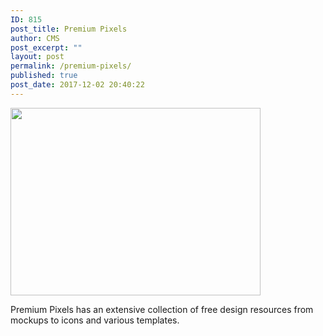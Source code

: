 ```yaml
---
ID: 815
post_title: Premium Pixels
author: CMS
post_excerpt: ""
layout: post
permalink: /premium-pixels/
published: true
post_date: 2017-12-02 20:40:22
---
```

<img class="alignnone size-medium" src="https://cdn.dribbble.com/users/2504/screenshots/55590/shot_1284634731.jpg" width="400" height="300" />

Premium Pixels has an extensive collection of free design resources from mockups to icons and various templates.